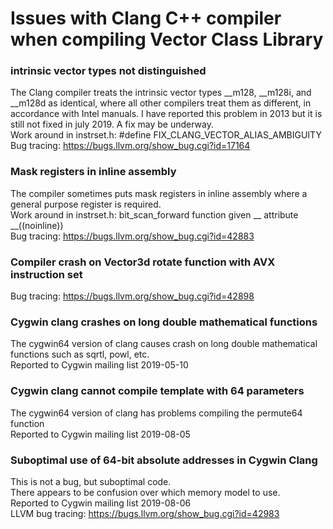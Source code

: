 # Issues with Clang C++ compiler when compiling Vector Class Library

### intrinsic vector types not distinguished  
The Clang compiler treats the intrinsic vector types __m128, __m128i, and __m128d as identical,
where all other compilers treat them as different, in accordance with Intel manuals.
I have reported this problem in 2013 but it is still not fixed in july 2019.
A fix may be underway.  
Work around in instrset.h: #define FIX_CLANG_VECTOR_ALIAS_AMBIGUITY  
Bug tracing: <https://bugs.llvm.org/show_bug.cgi?id=17164>

### Mask registers in inline assembly  
The compiler sometimes puts mask registers in inline assembly where a general purpose register is required.  
Work around in instrset.h: bit_scan_forward function given __ attribute __((noinline))  
Bug tracing: <https://bugs.llvm.org/show_bug.cgi?id=42883>

### Compiler crash on Vector3d rotate function with AVX instruction set  
Bug tracing: <https://bugs.llvm.org/show_bug.cgi?id=42898>

### Cygwin clang crashes on long double mathematical functions  
The cygwin64 version of clang causes crash on long double mathematical functions such as sqrtl, powl, etc.  
Reported to Cygwin mailing list 2019-05-10

### Cygwin clang cannot compile template with 64 parameters  
The cygwin64 version of clang has problems compiling the permute64 function  
Reported to Cygwin mailing list 2019-08-05

### Suboptimal use of 64-bit absolute addresses in Cygwin Clang  
This is not a bug, but suboptimal code.  
There appears to be confusion over which memory model to use.  
Reported to Cygwin mailing list 2019-08-06  
LLVM bug tracing: https://bugs.llvm.org/show_bug.cgi?id=42983
